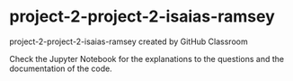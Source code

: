 # project-2-project-2-isaias-ramsey
project-2-project-2-isaias-ramsey created by GitHub Classroom

Check the Jupyter Notebook for the explanations to the questions and the documentation of the code.
